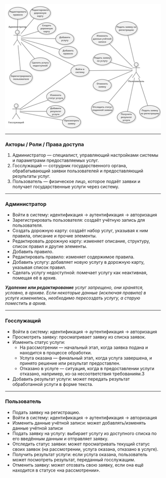![Диаграмма](Usecase.png)

---

### Акторы / Роли / Права доступа
1. Администратор — специалист, управляющий настройками системы и параметрами предоставляемых услуг.
2. Госслужащий — сотрудник государственного органа, обрабатывающий заявки пользователей и предоставляющий результаты услуг.
3. Пользователь — физическое лицо, которое подаёт заявки и получает государственные услуги через систему.

---

### Администратор 
- Войти в систему: идентификация → аутентификация → авторизация
- Зарегистрировать пользователя: создаёт учётную запись для пользователя.
- Создать дорожную карту: создаёт набор услуг, указывая к ним правила, описание и прочие элементы.
- Редактировать дорожную карту: изменяет описание, структуру, список правил и другие элементы.
- Добавить правило.
- Редактировать правило: изменяет содержимое правила.
- Добавить услугу: добавляет новую услугу в дорожную карту, указывая список правил.
- Сделать услугу недоступной: помечает услугу как неактивная, помещая её в архив.

_**Удаление или редактирование** услуг запрещено, они хранятся, условно, в архиве. Если некоторые данные (исключая правила) в услуге изменились, необходимо пересоздать услугу, а старую поместить в архив._

---

### Госслужащий
- Войти в систему: идентификация → аутентификация → авторизация
- Просмотреть заявку: просматривает заявку из списка заявок.
- Изменить статус услуги:
	- На рассмотрении — начальный этап, когда заявка подана и находится в процессе обработки.
	- Услуга оказана — финальный этап, когда услуга завершена, и принято решение или результат предоставлен.
	- Отказано в услуге — ситуация, когда в предоставлении услуги отказано, например, из-за несоответствия требованиям.3
- Добавить результат услуги: может передать результат обработанной услуги в форме текста.

---

### Пользователь
- Подать заявку на регистрацию.
- Войти в систему: идентификация → аутентификация → авторизация
- Изменить данные учётной записи: может добавлять/изменять данные учётной записи
- Подать заявку на услугу: выбирает услугу из доступного списка по его введённым данным и отправляет заявку.
- Отследить статус заявки: может просматривать текущий статус своих заявок (на рассмотрении, услуга оказана, отказано в услуге).
- Получить результат услуги: если услуга оказана, пользователь может посмотреть результат, переданный госслужащим.
- Отменить заявку: может отозвать свою заявку, если она ещё находится в статусе «на рассмотрении».
